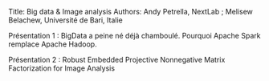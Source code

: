 Title: Big data & Image analysis
Authors: Andy Petrella, NextLab ; Melisew Belachew, Université de Bari, Italie

Présentation 1 :  BigData a peine né déjà chamboulé. Pourquoi Apache Spark remplace Apache Hadoop.

Présentation 2 :  Robust Embedded Projective Nonnegative Matrix Factorization for Image Analysis 
